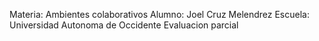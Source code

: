 Materia: Ambientes colaborativos
Alumno: Joel Cruz Melendrez
Escuela: Universidad Autonoma de Occidente
Evaluacion parcial